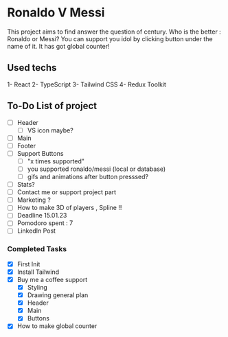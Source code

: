 # Ronaldo V Messi

This project aims to find answer the question of century. Who is the better : Ronaldo or Messi? You can support you idol by clicking button under the name of it. It has got global counter!

## Used techs

1- React
2- TypeScript
3- Tailwind CSS
4- Redux Toolkit

## To-Do List of project

- [ ] Header
  - [ ] VS icon maybe?
- [ ] Main
- [ ] Footer
- [ ] Support Buttons
  - [ ] "x times supported"
  - [ ] you supported ronaldo/messi (local or database)
  - [ ] gifs and animations after button presssed?
- [ ] Stats?
- [ ] Contact me or support project part
- [ ] Marketing ?
- [ ] How to make 3D of players , Spline !!
- [ ] Deadline 15.01.23
- [ ] Pomodoro spent : 7
- [ ] LinkedIn Post

### Completed Tasks

- [x] First Init
- [x] Install Tailwind
- [x] Buy me a coffee support
  - [x] Styling
  - [x] Drawing general plan
  - [x] Header
  - [x] Main
  - [x] Buttons
- [x] How to make global counter
